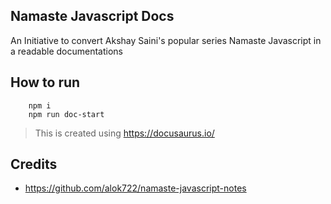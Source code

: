 ## Namaste Javascript Docs

An Initiative to convert Akshay Saini's popular series Namaste Javascript in a readable documentations

## How to run

```shell
    npm i
    npm run doc-start
```

> This is created using https://docusaurus.io/

## Credits

- https://github.com/alok722/namaste-javascript-notes
